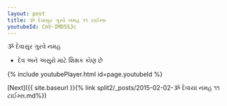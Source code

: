```yaml
---
layout: post
title: ૐ દેવાસુર ગુરવે નમહ ૧૧ ટાઈમ્સ
youtubeId: CnV-IMD5SJc
---
```

 
 
 ૐ દેવાસુર ગુરવે નમહ  
 
 -  દેવ અને અસુરો માટે શિક્ષક કોણ છે 
 
  
 
  
 
 
 
 
 
 


{% include youtubePlayer.html id=page.youtubeId %}
 
[Next]({{ site.baseurl }}{% link  split2/_posts/2015-02-02-ૐ દેવાયા નમહ ૧૧ ટાઈમ્સ.md%})
 
